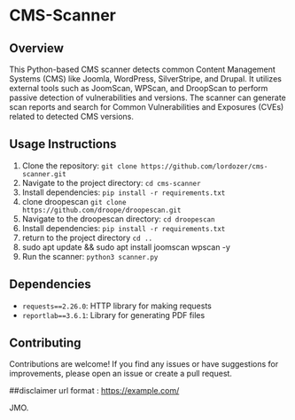 # CMS-Scanner

## Overview
This Python-based CMS scanner detects common Content Management Systems (CMS) like Joomla, WordPress, SilverStripe, and Drupal. It utilizes external tools such as JoomScan, WPScan, and DroopScan to perform passive detection of vulnerabilities and versions. The scanner can generate scan reports and search for Common Vulnerabilities and Exposures (CVEs) related to detected CMS versions.

## Usage Instructions
1. Clone the repository: `git clone https://github.com/lordozer/cms-scanner.git`
2. Navigate to the project directory: `cd cms-scanner`
3. Install dependencies: `pip install -r requirements.txt`
4. clone droopescan `git clone https://github.com/droope/droopescan.git`
5. Navigate to the droopescan directory: `cd droopescan`
6. Install dependencies: `pip install -r requirements.txt`
7. return to the project directory `cd ..`
8. sudo apt update && sudo apt install joomscan wpscan -y
9. Run the scanner: `python3 scanner.py`

## Dependencies
- `requests==2.26.0`: HTTP library for making requests
- `reportlab==3.6.1`: Library for generating PDF files

## Contributing
Contributions are welcome! If you find any issues or have suggestions for improvements, please open an issue or create a pull request.

##disclaimer
url format : https://example.com/

JMO.
